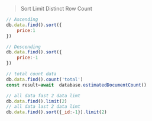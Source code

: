 >  Sort Limit Distinct Row Count

```js
// Ascending
db.data.find().sort({
    price:1
})
```

```js
// Descending
db.data.find().sort({
    price:-1
})
```
```js
// total count data
db.data.find().count('total')
const result=await  database.estimatedDocumentCount()
```
```js
// all data fast 2 data limt
db.data.find().limit(2)
// all data last 2 data limt
db.data.find().sort({_id:-1}).limit(2)
```
